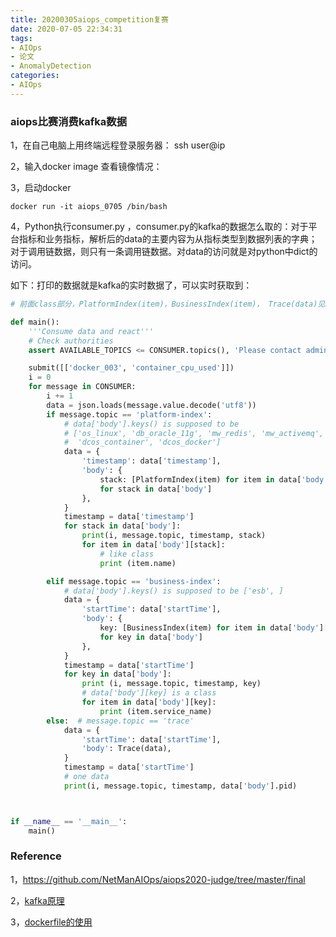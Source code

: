```yaml
---
title: 20200305aiops_competition复赛
date: 2020-07-05 22:34:31
tags:
- AIOps
- 论文
- AnomalyDetection
categories:
- AIOps
---
```




### aiops比赛消费kafka数据

1，在自己电脑上用终端远程登录服务器： ssh user@ip

2，输入docker image 查看镜像情况：

3，启动docker

```shell
docker run -it aiops_0705 /bin/bash
```

4，Python执行consumer.py ，consumer.py的kafka的数据怎么取的：对于平台指标和业务指标，解析后的data的主要内容为从指标类型到数据列表的字典；对于调用链数据，则只有一条调用链数据。对data的访问就是对python中dict的访问。

如下：打印的数据就是kafka的实时数据了，可以实时获取到：

```python
# 前面class部分，PlatformIndex(item)，BusinessIndex(item)， Trace(data)见Reference的github

def main():
	'''Consume data and react'''
	# Check authorities
	assert AVAILABLE_TOPICS <= CONSUMER.topics(), 'Please contact admin'

	submit([['docker_003', 'container_cpu_used']])
	i = 0
	for message in CONSUMER:
		i += 1
		data = json.loads(message.value.decode('utf8'))
		if message.topic == 'platform-index':
			# data['body'].keys() is supposed to be
			# ['os_linux', 'db_oracle_11g', 'mw_redis', 'mw_activemq',
			#  'dcos_container', 'dcos_docker']
			data = {
				'timestamp': data['timestamp'],
				'body': {
					stack: [PlatformIndex(item) for item in data['body'][stack]]
					for stack in data['body']
				},
			}
			timestamp = data['timestamp']
			for stack in data['body']:
				print(i, message.topic, timestamp, stack)
				for item in data['body'][stack]:
					# like class
					print (item.name)

		elif message.topic == 'business-index':
			# data['body'].keys() is supposed to be ['esb', ]
			data = {
				'startTime': data['startTime'],
				'body': {
					key: [BusinessIndex(item) for item in data['body'][key]]
					for key in data['body']
				},
			}
			timestamp = data['startTime']
			for key in data['body']:
				print (i, message.topic, timestamp, key)
				# data['body'][key] is a class
				for item in data['body'][key]:
					print (item.service_name)
		else:  # message.topic == 'trace'
			data = {
				'startTime': data['startTime'],
				'body': Trace(data),
			}
			timestamp = data['startTime']
			# one data
			print(i, message.topic, timestamp, data['body'].pid)



if __name__ == '__main__':
	main()
```



### Reference

1，https://github.com/NetManAIOps/aiops2020-judge/tree/master/final

2，[kafka原理](https://www.cnblogs.com/sujing/p/10960832.html)

3，[dockerfile的使用](https://www.runoob.com/docker/docker-dockerfile.html)